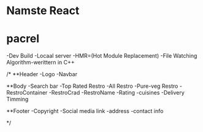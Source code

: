 # Namste React 

# pacrel
-Dev Build
-Locaal server
-HMR=(Hot Module Replacement)
-File Watching Algorithm-werittern in C++

/*
**Header
-Logo
-Navbar

**Body
-Search bar
-Top Rated Restro
-All Restro
-Pure-veg Restro
-RestroContainer
    -RestroCrad
        -RestroName
        -Rating
        -cuisines
        -Delivery Timming

**Footer
-Copyright
-Social media link
-address
-contact info


*/

